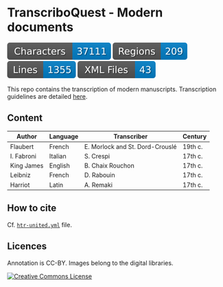 # TranscriboQuest - Modern documents

![characters badge](badges/characters.svg) ![regions badge](badges/regions.svg) ![lines badge](badges/lines.svg) ![files badge](badges/files.svg)

This repo contains the transcription of modern manuscripts. Transcription guidelines are detailed [here](https://github.com/gabays/TranscriboQuest_Modern/blob/main/guidelines.pdf).

## Content

| Author     | Language | Transcriber                     | Century |
|------------|----------|---------------------------------|---------|
| Flaubert   | French   | E. Morlock and St. Dord-Crouslé | 19th c. |
| I. Fabroni | Italian  | S. Crespi                       | 17th c. |
| King James | English  | B. Chaix Rouchon                | 17th c. |
| Leibniz    | French   | D. Rabouin                      | 17th c. |
| Harriot    | Latin    | A. Remaki                       | 17th c. |


## How to cite

Cf. [`htr-united.yml`](https://github.com/gabays/TranscriboQuest_Modern/blob/main/htr-united.yml) file.

## Licences
Annotation is CC-BY. Images belong to the digital libraries.

<a rel="license" href="https://creativecommons.org/licenses/by/2.0"><img alt="Creative Commons License" style="border-width:0" src="https://i.creativecommons.org/l/by/2.0/88x31.png" /></a><br />